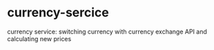 # currency-sercice
currency service: switching currency with currency exchange API and calculating new prices
